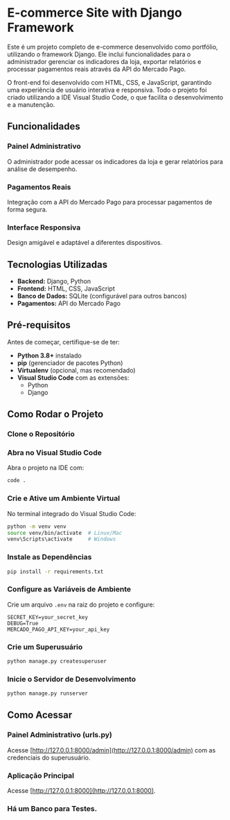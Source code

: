 # E-commerce Site with Django Framework

Este é um projeto completo de e-commerce desenvolvido como portfólio, utilizando o framework Django. Ele inclui funcionalidades para o administrador gerenciar os indicadores da loja, exportar relatórios e processar pagamentos reais através da API do Mercado Pago.

O front-end foi desenvolvido com HTML, CSS, e JavaScript, garantindo uma experiência de usuário interativa e responsiva. Todo o projeto foi criado utilizando a IDE Visual Studio Code, o que facilita o desenvolvimento e a manutenção.

## Funcionalidades

### Painel Administrativo
O administrador pode acessar os indicadores da loja e gerar relatórios para análise de desempenho.

### Pagamentos Reais
Integração com a API do Mercado Pago para processar pagamentos de forma segura.

### Interface Responsiva
Design amigável e adaptável a diferentes dispositivos.

## Tecnologias Utilizadas

- **Backend:** Django, Python
- **Frontend:** HTML, CSS, JavaScript
- **Banco de Dados:** SQLite (configurável para outros bancos)
- **Pagamentos:** API do Mercado Pago

## Pré-requisitos

Antes de começar, certifique-se de ter:

- **Python 3.8+** instalado
- **pip** (gerenciador de pacotes Python)
- **Virtualenv** (opcional, mas recomendado)
- **Visual Studio Code** com as extensões:
  - Python
  - Django

## Como Rodar o Projeto

### Clone o Repositório

### Abra no Visual Studio Code

Abra o projeto na IDE com:

```bash
code .
```

### Crie e Ative um Ambiente Virtual

No terminal integrado do Visual Studio Code:

```bash
python -m venv venv
source venv/bin/activate  # Linux/Mac
venv\Scripts\activate     # Windows
```

### Instale as Dependências

```bash
pip install -r requirements.txt
```

### Configure as Variáveis de Ambiente

Crie um arquivo `.env` na raiz do projeto e configure:

```env
SECRET_KEY=your_secret_key
DEBUG=True
MERCADO_PAGO_API_KEY=your_api_key
```

### Crie um Superusuário

```bash
python manage.py createsuperuser
```

### Inicie o Servidor de Desenvolvimento

```bash
python manage.py runserver
```

## Como Acessar 

### Painel Administrativo (urls.py)
Acesse [http://127.0.0.1:8000/admin](http://127.0.0.1:8000/admin) com as credenciais do superusuário.

### Aplicação Principal
Acesse [http://127.0.0.1:8000](http://127.0.0.1:8000).

### Há um Banco para Testes.
